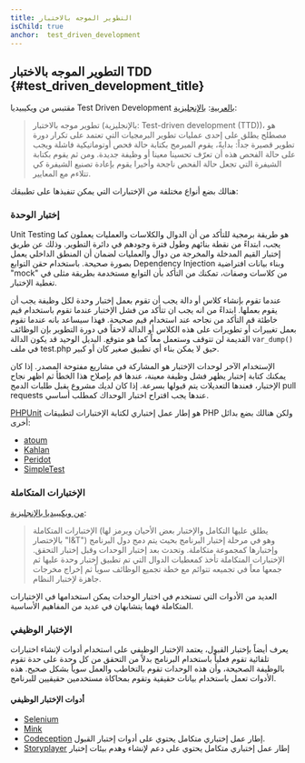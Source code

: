 ```yaml
---
title: التطوير الموجه بالاختبار
isChild: true
anchor:  test_driven_development
---
```


## التطوير الموجه بالاختبار TDD {#test_driven_development_title}

مقتبس من ويكيبيديا Test Driven Development
[بالعربية](https://ar.wikipedia.org/wiki/%D8%AA%D8%B7%D9%88%D9%8A%D8%B1_%D9%85%D9%88%D8%AC%D9%87_%D8%A8%D8%A7%D9%84%D8%A7%D8%AE%D8%AA%D8%A8%D8%A7%D8%B1):
[بالإنجليزية](http://en.wikipedia.org/wiki/Test-driven_development):

> تطوير موجه بالاختبار (بالإنجليزية: Test-driven development (TTD))،
> هو مصطلح يطلق على إحدى عمليات تطوير البرمجيات التي تعتمد على تكرار دورة تطوير قصيرة جداً:
> بدايةً، يقوم المبرمج بكتابة حالة فحص أوتوماتيكية فاشلة ويجب على حالة الفحص هذه أن تعرّف تحسينا 
> معينا أو وظيفة جديدة. ومن ثم يقوم بكتابة الشيفرة التي تجعل حالة الفحص ناجحة وأخيرا يقوم بإعادة 
> تصنيع الشيفرة كي تتلاءم مع المعايير.

هنالك بضع أنواع مختلفة من الإختبارات التي يمكن تنفيذها على تطبيقك:

### إختبار الوحدة

Unit Testing هو طريقة برمجية للتأكد من أن الدوال والكلاسات والعمليات يعملون كما يجب، ابتداءً من نقطة بنائهم وطول فترة وجودهم
في دائرة التطوير. وذلك عن طريق إختبار القيم المدخلة والمخرجة من دوال والعمليات لضمان أن المنطق الداخلي يعمل بصورة صحيحة.
باستخدام حقن التوابع Dependency Injection وبناء بيانات افتراضية "mock" من كلاسات وصفات، تمكنك من التأكد بأن التوابع مستخدمة
بطريقة مثلى في تغطية الإختبار.

عندما تقوم بإنشاء كلاس أو دالة يجب أن تقوم بعمل إختبار وحدة لكل وظيفة يجب أن يقوم بعملها. ابتداءً من انه يجب ان تتأكد من
فشل الإختبار عندما تقوم باستخدام قيم خاطئة قم التأكد من نجاحه عند استخدام قيم صحيحة. فهذا سيساعد بانه عندما تقوم بعمل تغييرات
أو تطويرات على هذه الكلاس أو الدالة لاحقاً في دورة التطوير بإن الوظائف القديمة لن تتوقف وستعمل معاً كما هو متوقع. البديل الوحيد
قد يكون الدالة `var_dump()` في ملف test.php حيق لا يمكن بناء أي تطبيق صغير كان أو كبير.

الإستخدام الآخر لوحدات الإختبار هو المشاركة في مشاريع مفتوحة المصدر. إذا كان يمكنك كتابة إختبار يظهر فشل وظيفة معينة، عندها
قم بإصلاح هذا الخطأ ثم اظهر نجاح الإختبار، فعندها التعديلات يتم قبولها بسرعة.
إذا كان لديك مشروع يقبل طلبات الدمج pull requests عندها يجب اقتراح اختبار الوحداك كمطلب أساسي.

[PHPUnit](http://phpunit.de) هو إطار عمل إختباري لكتابة الإختبارات لتطبيقات PHP ولكن هنالك بضع بدائل أخرى:

* [atoum](https://github.com/atoum/atoum)
* [Kahlan](https://github.com/crysalead/kahlan)
* [Peridot](http://peridot-php.github.io/)
* [SimpleTest](http://simpletest.org)

### الإختبارات المتكاملة

[من ويكيبيديا بالإنجليزية](http://en.wikipedia.org/wiki/Integration_testing):

> الإختبارات المتكاملة (يطلق عليها التكامل والإختبار بعض الأحيان ويرمز لها بالإختصار "I&T") وهو في مرحلة إختبار البرنامج
> بحيث يتم دمج دول البرنامج وإختبارها كمجموعة متكاملة. وتحدث بعد إختبار الوحدات وقبل إختبار التحقق. الإختبارات المتكاملة
> تأخذ كمعطيات الدوال التي تم تطبيق إختبار وحدة عليها ثم جمعها معاً في تجميعه تتوائم مع خطة تجميع الوظائف سوياً ثم إخراج
> مخرجات جاهزة لإختبار النظام.

العديد من الأدوات التي تستخدم في اختبار الوحدات يمكن استخدامها في الإختبارات المتكاملة فهما يتشابهان في عديد من المفاهيم الأساسية.

### الإختبار الوظيفي

يعرف أيضاً بإختبار القبول، يعتمد الإختبار الوظيفي على استخدام أدوات لإنشاء اختبارات تلقائية تقوم فعلياً باستخدام البرنامج
بدلاً من التحقق من كل وحدة على حدة تقوم بالوظيفة الصحيحة، وأن هذه الوحدات تقوم بالتخاطب والعمل سوياً بشكل صحيح. هذه الأدوات
تعمل باستخدام بيانات حقيقية وتقوم بمحاكاة مستخدمين حقيقيين للبرنامج.

#### أدوات الإختبار الوظيفي

* [Selenium](http://seleniumhq.com)
* [Mink](http://mink.behat.org)
* [Codeception](http://codeception.com) إطار عمل إختباري متكامل يحتوي على أدوات إختبار القبول.
* [Storyplayer](http://datasift.github.io/storyplayer) إطار عمل إختباري متكامل يحتوي على دعم لإنشاء وهدم بيئات إختبار
